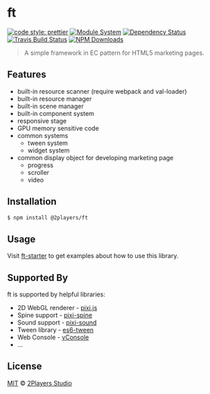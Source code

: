 # ft

[![code style: prettier](https://img.shields.io/badge/code_style-prettier-ff69b4.svg)](https://github.com/prettier/prettier)
[![Module System](https://img.shields.io/badge/module%20system-ES%20Module-brightgreen.svg)](#)
[![Dependency Status](https://img.shields.io/david/2players/ft.svg)](#)
[![Travis Build Status](https://img.shields.io/travis/2players/ft.svg)](#)
[![NPM Downloads](https://img.shields.io/npm/dm/@2players/ft.svg)](#)

> A simple framework in EC pattern for HTML5 marketing pages.

## Features

- built-in resource scanner (require webpack and val-loader)
- built-in resource manager
- built-in scene manager
- built-in component system
- responsive stage
- GPU memory sensitive code
- common systems
  - tween system
  - widget system
- common display object for developing marketing page
  - progress
  - scroller
  - video

## Installation

```sh
$ npm install @2players/ft
```

## Usage

Visit [ft-starter](https://github.com/2players/ft-starter) to get examples about how to use this library.

## Supported By

ft is supported by helpful libraries:

- 2D WebGL renderer - [pixi.js](https://github.com/pixijs/pixi.js)
- Spine support - [pixi-spine](https://github.com/pixijs/pixi-spine)
- Sound support - [pixi-sound](https://github.com/pixijs/pixi-sound)
- Tween library - [es6-tween](https://github.com/tweenjs/es6-tween)
- Web Console - [vConsole](https://github.com/Tencent/vConsole)
- ...

## License

[MIT](https://2players.studio/licenses/MIT) © [2Players Studio](https://2players.studio/)
